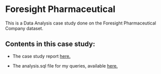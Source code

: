 # Foresight Pharmaceutical

This is a Data Analysis case study done on the Foresight Pharmaceutical Company dataset.

## Contents in this case study:

* The case study report [here.](report/Case_Study_Report.md)

* The analysis.sql file for my queries, available [here.](code/analysis.sql)

